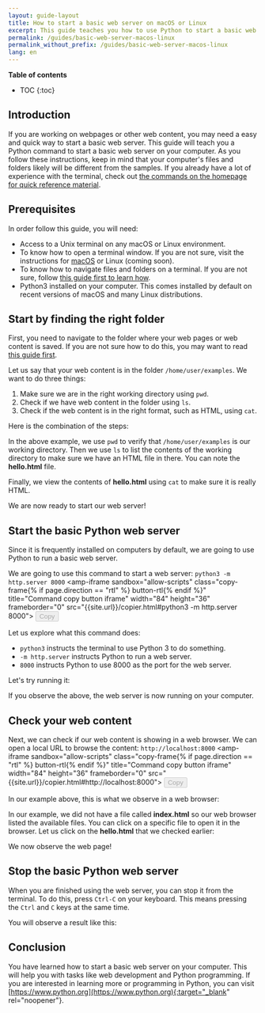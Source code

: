 ```yaml
---
layout: guide-layout
title: How to start a basic web server on macOS or Linux
excerpt: This guide teaches you how to use Python to start a basic web server from any folder on your macOS or Linux computer.
permalink: /guides/basic-web-server-macos-linux
permalink_without_prefix: /guides/basic-web-server-macos-linux
lang: en
---
```


**Table of contents**

* TOC
{:toc}

## Introduction

If you are working on webpages or other web content, you may need a easy and quick way to start a basic web server. This guide will teach you a Python command to start a basic web server on your computer. As you follow these instructions, keep in mind that your computer's files and folders likely will be different from the samples. If you already have a lot of experience with the terminal, check out [the commands on the homepage for quick reference material](/).

## Prerequisites

In order follow this guide, you will need:

* Access to a Unix terminal on any macOS or Linux environment.
* To know how to open a terminal window. If you are not sure, visit the instructions for [macOS](open-terminal-macos) or Linux (coming soon).
* To know how to navigate files and folders on a terminal. If you are not sure, follow [this guide first to learn how](navigate-terminal).
* Python3 installed on your computer. This comes installed by default on recent versions of macOS and many Linux distributions.

## Start by finding the right folder

First, you need to navigate to the folder where your web pages or web content is saved. If you are not sure how to do this, you may want to read [this guide first](navigate-terminal).

Let us say that your web content is in the folder `/home/user/examples`. We want to do three things:

1. Make sure we are in the right working directory using `pwd`.
2. Check if we have web content in the folder using `ls`.
3. Check if the web content is in the right format, such as HTML, using `cat`.

Here is the combination of the steps:

<div class="center guideimages">
  <amp-anim src="/assets/guides/basic-web-server-macos-linux/checking-web-content-en.gif" width="665" height="387" alt="Navigating and checking web content" layout="responsive"></amp-anim>
</div>

In the above example, we use `pwd` to verify that `/home/user/examples` is our working directory. Then we use `ls` to list the contents of the working directory to make sure we have an HTML file in there. You can note the **hello.html** file.

Finally, we view the contents of **hello.html** using `cat` to make sure it is really HTML.

We are now ready to start our web server!

## Start the basic Python web server

Since it is frequently installed on computers by default, we are going to use Python to run a basic web server.

We are going to use this command to start a web server: `python3 -m http.server 8000` <amp-iframe sandbox="allow-scripts"
  class="copy-frame{% if page.direction == "rtl" %} button-rtl{% endif %}"
  title="Command copy button iframe"
  width="84"
  height="36"
  frameborder="0"
  src="{{site.url}}/copier.html#python3 -m http.server 8000">
  <button class="pure-button button-large button-primary"
    placeholder
    disabled>Copy</button>
</amp-iframe>

Let us explore what this command does:

* `python3` instructs the terminal to use Python 3 to do something.
* `-m http.server` instructs Python to run a web server.
* `8000` instructs Python to use 8000 as the port for the web server.

Let's try running it:

<div class="center guideimages">
  <amp-anim src="/assets/guides/basic-web-server-macos-linux/start-python-http-server-en.gif" width="665" height="387" alt="Start Python web server" layout="responsive"></amp-anim>
</div>

If you observe the above, the web server is now running on your computer.

## Check your web content

Next, we can check if our web content is showing in a web browser. We can open a local URL to browse the content: `http://localhost:8000` <amp-iframe sandbox="allow-scripts"
  class="copy-frame{% if page.direction == "rtl" %} button-rtl{% endif %}"
  title="Command copy button iframe"
  width="84"
  height="36"
  frameborder="0"
  src="{{site.url}}/copier.html#http://localhost:8000">
  <button class="pure-button button-large button-primary"
    placeholder
    disabled>Copy</button>
</amp-iframe>

In our example above, this is what we observe in a web browser:

<div class="center guideimages">
  <amp-img src="/assets/guides/basic-web-server-macos-linux/directory-listing-en.png" width="665" height="387" alt="Directory listing in the web browser" layout="responsive"></amp-img>
</div>

In our example, we did not have a file called **index.html** so our web browser listed the available files. You can click on a specific file to open it in the browser. Let us click on the **hello.html** that we checked earlier:

<div class="center guideimages">
  <amp-img src="/assets/guides/basic-web-server-macos-linux/hello-world-page-en.png" width="665" height="387" alt="Hello world page" layout="responsive"></amp-img>
</div>

We now observe the web page!

## Stop the basic Python web server

When you are finished using the web server, you can stop it from the terminal. To do this, press `Ctrl-C` on your keyboard. This means pressing the `Ctrl` and `C` keys at the same time.

You will observe a result like this:

<div class="center guideimages">
  <amp-anim src="/assets/guides/basic-web-server-macos-linux/stop-python-http-server-en.gif" width="665" height="387" alt="Stop Python web server" layout="responsive"></amp-anim>
</div>

## Conclusion

You have learned how to start a basic web server on your computer. This will help you with tasks like web development and Python programming. If you are interested in learning more or programming in Python, you can visit [https://www.python.org](https://www.python.org){:target="_blank" rel="noopener"}.